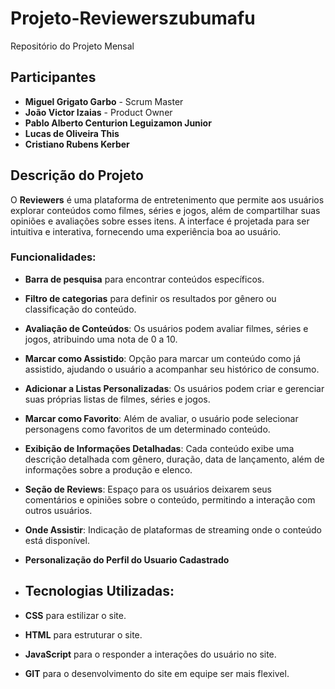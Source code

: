 # Projeto-Reviewerszubumafu
Repositório do Projeto Mensal

## Participantes
- **Miguel Grigato Garbo** - Scrum Master
- **João Victor Izaias** - Product Owner
- **Pablo Alberto Centurion Leguizamon Junior**
- **Lucas de Oliveira This**
- **Cristiano Rubens Kerber**

## Descrição do Projeto
O **Reviewers** é uma plataforma de entretenimento que permite aos usuários explorar conteúdos como filmes, séries e jogos, além de compartilhar suas opiniões e avaliações sobre esses itens. A interface é projetada para ser intuitiva e interativa, fornecendo uma experiência boa ao usuário.


  ### Funcionalidades:
- **Barra de pesquisa** para encontrar conteúdos específicos.
- **Filtro de categorias** para definir os resultados por gênero ou classificação do conteúdo.
- **Avaliação de Conteúdos**: Os usuários podem avaliar filmes, séries e jogos, atribuindo uma nota de 0 a 10.
- **Marcar como Assistido**: Opção para marcar um conteúdo como já assistido, ajudando o usuário a acompanhar seu histórico de consumo.
- **Adicionar a Listas Personalizadas**: Os usuários podem criar e gerenciar suas próprias listas de filmes, séries e jogos.
- **Marcar como Favorito**: Além de avaliar, o usuário pode selecionar personagens como favoritos de um determinado conteúdo.
- **Exibição de Informações Detalhadas**: Cada conteúdo exibe uma descrição detalhada com gênero, duração, data de lançamento, além de informações sobre a produção e elenco.
- **Seção de Reviews**: Espaço para os usuários deixarem seus comentários e opiniões sobre o conteúdo, permitindo a interação com outros usuários.
- **Onde Assistir**: Indicação de plataformas de streaming onde o conteúdo está disponível.
- **Personalização do Perfil do Usuario Cadastrado**

- ## Tecnologias Utilizadas:
- **CSS** para estilizar o site.
- **HTML** para estruturar o site.
- **JavaScript** para o responder a interações do usuário no site.
- **GIT** para o desenvolvimento do site em equipe ser mais flexivel.
